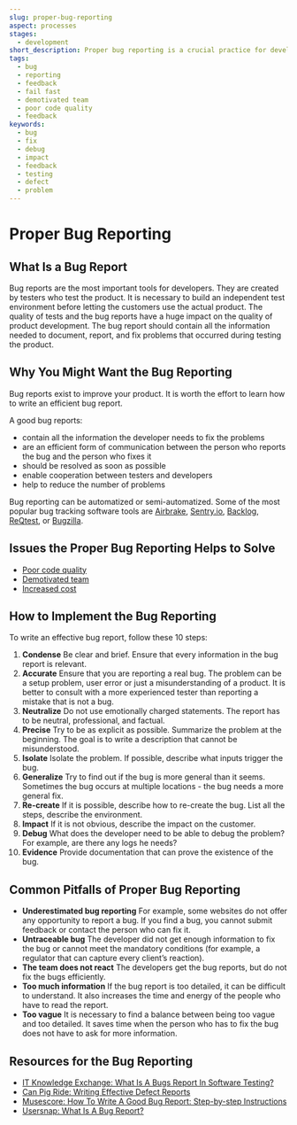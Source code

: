 ```yaml
---
slug: proper-bug-reporting
aspect: processes
stages:
  - development
short_description: Proper bug reporting is a crucial practice for development. It helps to understand where the product lacks its functionality or performance. A bugs report is a description of bugs found by testers.
tags:
  - bug
  - reporting
  - feedback
  - fail fast
  - demotivated team
  - poor code quality
  - feedback
keywords:
  - bug
  - fix
  - debug
  - impact
  - feedback
  - testing
  - defect
  - problem
---
```


# Proper Bug Reporting

## What Is a Bug Report
Bug reports are the most important tools for developers. They are created by testers who test the product. It is necessary to build an independent test environment before letting the customers use the actual product. The quality of tests and the bug reports have a huge impact on the quality of product development. The bug report should contain all the information needed to document, report, and fix problems that occurred during testing the product.

## Why You Might Want the Bug Reporting
Bug reports exist to improve your product. It is worth the effort to learn how to write an efficient bug report.

A good bug reports:

- contain all the information the developer needs to fix the problems
- are an efficient form of communication between the person who reports the bug and the person who fixes it
- should be resolved as soon as possible
- enable cooperation between testers and developers
- help to reduce the number of problems

Bug reporting can be automatized or semi-automatized. Some of the most popular bug tracking software tools are [Airbrake](https://airbrake.io/), [Sentry.io](https://sentry.io/), [Backlog](https://backlog.com/), [ReQtest](https://reqtest.com/), or [Bugzilla](https://www.bugzilla.org/).

## Issues the Proper Bug Reporting Helps to Solve

- [Poor code quality](/issues/poor-code-quality)
- [Demotivated team](/issues/demotivated-team)
- [Increased cost](/issues/increased-cost)

## How to Implement the Bug Reporting
To write an effective bug report, follow these 10 steps:

1. **Condense**
  Be clear and brief. Ensure that every information in the bug report is relevant.
2. **Accurate**
  Ensure that you are reporting a real bug. The problem can be a setup problem, user error or just a misunderstanding of a product. It is better to consult with a more experienced tester than reporting a mistake that is not a bug.
3. **Neutralize**
  Do not use emotionally charged statements. The report has to be neutral, professional, and factual. 
4. **Precise**
  Try to be as explicit as possible. Summarize the problem at the beginning. The goal is to write a description that cannot be misunderstood.
5. **Isolate**
  Isolate the problem. If possible, describe what inputs trigger the bug.
6. **Generalize**
  Try to find out if the bug is more general than it seems. Sometimes the bug occurs at multiple locations - the bug needs a more general fix.
7. **Re-create**
  If it is possible, describe how to re-create the bug. List all the steps, describe the environment.
8. **Impact**
  If it is not obvious, describe the impact on the customer.
9. **Debug**
  What does the developer need to be able to debug the problem? For example, are there any logs he needs?
10. **Evidence**
  Provide documentation that can prove the existence of the bug. 

## Common Pitfalls of Proper Bug Reporting

- **Underestimated bug reporting**
  For example, some websites do not offer any opportunity to report a bug. If you find a bug, you cannot submit feedback or contact the person who can fix it.
- **Untraceable bug**
  The developer did not get enough information to fix the bug or cannot meet the mandatory conditions (for example, a regulator that can capture every client’s reaction).
- **The team does not react**
  The developers get the bug reports, but do not fix the bugs efficiently.
- **Too much information**
  If the bug report is too detailed, it can be difficult to understand. It also increases the time and energy of the people who have to read the report. 
- **Too vague**
  It is necessary to find a balance between being too vague and too detailed. It saves time when the person who has to fix the bug does not have to ask for more information.

## Resources for the Bug Reporting
- [IT Knowledge Exchange: What Is A Bugs Report In Software Testing?](https://itknowledgeexchange.techtarget.com/quality-assurance/what-is-a-bugs-report-in-software-testing/)
- [Can Pig Ride: Writing Effective Defect Reports](http://canpigride.blogspot.com/)
- [Musescore: How To Write A Good Bug Report: Step-by-step Instructions](https://musescore.org/cs/handbook/developers-handbook/getting-started/how-write-good-bug-report-step-step-instructions)
- [Usersnap: What Is A Bug Report?](https://usersnap.com/blog/what-is-a-bug-report/)


